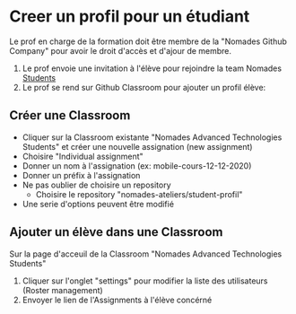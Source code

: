 # Creer un profil pour un étudiant

Le prof en charge de la formation doit être membre de la "Nomades Github Company" pour avoir le droit d'accès et d'ajour de membre. 
1. Le prof envoie une invitation à l'élève pour rejoindre la team Nomades [Students](https://github.com/orgs/nomades-ateliers/teams/students)
2. Le prof se rend sur Github Classroom pour ajouter un profil élève:

## Créer une Classroom
- Cliquer sur la Classroom existante  "Nomades Advanced Technologies Students" et créer une nouvelle assignation (new assignment)
- Choisire "Individual assignment"
- Donner un nom à l'assignation (ex: mobile-cours-12-12-2020)
- Donner un préfix à l'assignation
- Ne pas oublier de choisire un repository
  - Choisire le repository "nomades-ateliers/student-profil"
- Une serie d'options peuvent être modifié

## Ajouter un élève dans une Classroom
Sur la page d'acceuil de la Classroom "Nomades Advanced Technologies Students"
1. Cliquer sur l'onglet "settings" pour modifier la liste des utilisateurs (Roster management) 
2. Envoyer le lien de l'Assignments à l'élève concérné
